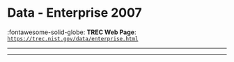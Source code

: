 # Data - Enterprise 2007 

:fontawesome-solid-globe: **TREC Web Page**: [`https://trec.nist.gov/data/enterprise.html`](https://trec.nist.gov/data/enterprise.html)

---



---


